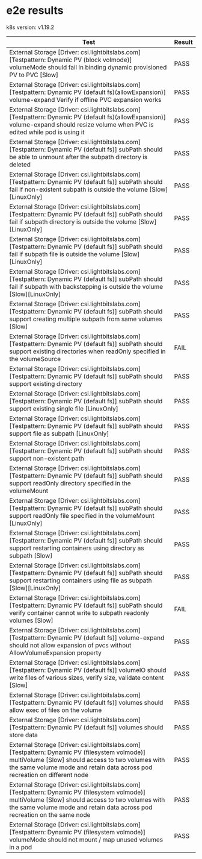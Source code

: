 # e2e results

k8s version: v1.19.2

|                                                                                                              Test                                                                                                               |Result|
|---------------------------------------------------------------------------------------------------------------------------------------------------------------------------------------------------------------------------------|------|
|External Storage [Driver: csi.lightbitslabs.com] [Testpattern: Dynamic PV (block volmode)] volumeMode should fail in binding dynamic provisioned PV to PVC [Slow]                                                                |PASS  |
|External Storage [Driver: csi.lightbitslabs.com] [Testpattern: Dynamic PV (default fs)(allowExpansion)] volume-expand Verify if offline PVC expansion works                                                                      |PASS  |
|External Storage [Driver: csi.lightbitslabs.com] [Testpattern: Dynamic PV (default fs)(allowExpansion)] volume-expand should resize volume when PVC is edited while pod is using it                                              |PASS  |
|External Storage [Driver: csi.lightbitslabs.com] [Testpattern: Dynamic PV (default fs)] subPath should be able to unmount after the subpath directory is deleted                                                                 |PASS  |
|External Storage [Driver: csi.lightbitslabs.com] [Testpattern: Dynamic PV (default fs)] subPath should fail if non-existent subpath is outside the volume [Slow][LinuxOnly]                                                      |PASS  |
|External Storage [Driver: csi.lightbitslabs.com] [Testpattern: Dynamic PV (default fs)] subPath should fail if subpath directory is outside the volume [Slow][LinuxOnly]                                                         |PASS  |
|External Storage [Driver: csi.lightbitslabs.com] [Testpattern: Dynamic PV (default fs)] subPath should fail if subpath file is outside the volume [Slow][LinuxOnly]                                                              |PASS  |
|External Storage [Driver: csi.lightbitslabs.com] [Testpattern: Dynamic PV (default fs)] subPath should fail if subpath with backstepping is outside the volume [Slow][LinuxOnly]                                                 |PASS  |
|External Storage [Driver: csi.lightbitslabs.com] [Testpattern: Dynamic PV (default fs)] subPath should support creating multiple subpath from same volumes [Slow]                                                                |PASS  |
|External Storage [Driver: csi.lightbitslabs.com] [Testpattern: Dynamic PV (default fs)] subPath should support existing directories when readOnly specified in the volumeSource                                                  |FAIL  |
|External Storage [Driver: csi.lightbitslabs.com] [Testpattern: Dynamic PV (default fs)] subPath should support existing directory                                                                                                |PASS  |
|External Storage [Driver: csi.lightbitslabs.com] [Testpattern: Dynamic PV (default fs)] subPath should support existing single file [LinuxOnly]                                                                                  |PASS  |
|External Storage [Driver: csi.lightbitslabs.com] [Testpattern: Dynamic PV (default fs)] subPath should support file as subpath [LinuxOnly]                                                                                       |PASS  |
|External Storage [Driver: csi.lightbitslabs.com] [Testpattern: Dynamic PV (default fs)] subPath should support non-existent path                                                                                                 |PASS  |
|External Storage [Driver: csi.lightbitslabs.com] [Testpattern: Dynamic PV (default fs)] subPath should support readOnly directory specified in the volumeMount                                                                   |PASS  |
|External Storage [Driver: csi.lightbitslabs.com] [Testpattern: Dynamic PV (default fs)] subPath should support readOnly file specified in the volumeMount [LinuxOnly]                                                            |PASS  |
|External Storage [Driver: csi.lightbitslabs.com] [Testpattern: Dynamic PV (default fs)] subPath should support restarting containers using directory as subpath [Slow]                                                           |PASS  |
|External Storage [Driver: csi.lightbitslabs.com] [Testpattern: Dynamic PV (default fs)] subPath should support restarting containers using file as subpath [Slow][LinuxOnly]                                                     |PASS  |
|External Storage [Driver: csi.lightbitslabs.com] [Testpattern: Dynamic PV (default fs)] subPath should verify container cannot write to subpath readonly volumes [Slow]                                                          |FAIL  |
|External Storage [Driver: csi.lightbitslabs.com] [Testpattern: Dynamic PV (default fs)] volume-expand should not allow expansion of pvcs without AllowVolumeExpansion property                                                   |PASS  |
|External Storage [Driver: csi.lightbitslabs.com] [Testpattern: Dynamic PV (default fs)] volumeIO should write files of various sizes, verify size, validate content [Slow]                                                       |PASS  |
|External Storage [Driver: csi.lightbitslabs.com] [Testpattern: Dynamic PV (default fs)] volumes should allow exec of files on the volume                                                                                         |PASS  |
|External Storage [Driver: csi.lightbitslabs.com] [Testpattern: Dynamic PV (default fs)] volumes should store data                                                                                                                |PASS  |
|External Storage [Driver: csi.lightbitslabs.com] [Testpattern: Dynamic PV (filesystem volmode)] multiVolume [Slow] should access to two volumes with the same volume mode and retain data across pod recreation on different node|PASS  |
|External Storage [Driver: csi.lightbitslabs.com] [Testpattern: Dynamic PV (filesystem volmode)] multiVolume [Slow] should access to two volumes with the same volume mode and retain data across pod recreation on the same node |PASS  |
|External Storage [Driver: csi.lightbitslabs.com] [Testpattern: Dynamic PV (filesystem volmode)] volumeMode should not mount / map unused volumes in a pod                                                                        |PASS  |
